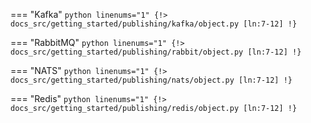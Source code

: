 === "Kafka"
    ```python linenums="1"
    {!> docs_src/getting_started/publishing/kafka/object.py [ln:7-12] !}
    ```

=== "RabbitMQ"
    ```python linenums="1"
    {!> docs_src/getting_started/publishing/rabbit/object.py [ln:7-12] !}
    ```

=== "NATS"
    ```python linenums="1"
    {!> docs_src/getting_started/publishing/nats/object.py [ln:7-12] !}
    ```

=== "Redis"
    ```python linenums="1"
    {!> docs_src/getting_started/publishing/redis/object.py [ln:7-12] !}
    ```

